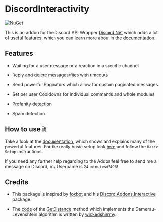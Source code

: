 # DiscordInteractivity

[![NuGet](https://img.shields.io/nuget/vpre/DiscordInteractivity.svg?style=plastic)](https://www.nuget.org/packages/DiscordInteractivity)

This is an addon for the Discord API Wrapper [Discord.Net](https://github.com/discord-net/Discord.Net) which adds a lot of useful features, which you can learn more about in the [documentation](https://github.com/TwentyFourMinutes/DiscordInteractivity/wik).



## Features

- Waiting for a user message or a reaction in a specific channel

- Reply and delete messages/files with timeouts

- Send powerful Paginators which allow for custom paginated messages

- Set per user Cooldowns for individual commands and whole modules

- Profanity detection

- Spam detection

  

## How to use it

Take a look at the [documentation](https://github.com/TwentyFourMinutes/DiscordInteractivity/wiki), which shows and explains many of the powerful features. For the really basic setup look [here](https://github.com/TwentyFourMinutes/DiscordInteractivity/wiki/InteractivityService#basic-setup) and follow the `Basic Setup` instructions.

If you need any further help regarding to the Addon feel free to send me a message on Discord, my Username is `24_minutes#7496`!



## Credits

- This package is inspired by [foxbot](https://github.com/foxbot) and his [Discord.Addons.Interactive](https://github.com/foxbot/Discord.Addons.Interactive) package.

- The [code](https://gist.github.com/wickedshimmy/449595) of the [GetDistance](github.com/TwentyFourMinutes/DiscordInteractivity/blob/dev/DiscordInteractivity/Core/Profanity/ProfanityHandler.cs) method which implements the Damerau-Levenshtein algorithm is written by [wickedshimmy](https://gist.github.com/wickedshimmy).

